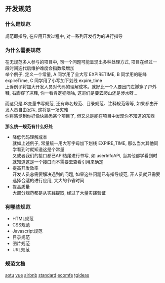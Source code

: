 ## 开发规范

### 什么是规范
规范即指导, 在应用开发过程中, 对一系列开发行为的进行指导  

### 为什么需要规范
在无规范多人参与的项目中, 同一个问题可能呈现出多种处理方式, 项目在经过一段时间迭代后维护难度会指数级增加  
举个例子, 定义一个常量, A 同学用了全大写 EXPIRETIME, B 同学用的驼峰 expireTime, C 同学用了小写加下划线 expire_time     
上诉例子将加大开发人员对代码的理解成本。就好比一个人要出门左脚穿了户外鞋, 右脚穿了凉鞋, 你一看肯定犯嘀咕, 这哥们是要去爬山还是涉水呀...   

而这只是JS变量书写规范, 还有命名规范、目录规范、注释规范等等, 如果都由开发人员自由发挥, 这将是一场灾难  
你将感觉到你好像快熟悉某个项目了, 但又总是能在项目中发现你不知道的东西    

**那么统一规范有什么好处**    
- 降低代码理解成本  
就如上述例子, 常量统一用大写字母加下划线 EXPIRE_TIME, 那么当大其他同学看到时就知道这是个常量  
又或者我们的接口都已API结尾进行书写, 如 userInfoAPI, 当其他都学看到时就知道这是一个接口而不需要去查看引用来确定  
- 提高开发效率  
开发人员总需要解决遇到的问题, 如果这些问题已有指导规范, 开人员就只需要选择合适的进行应用, 大大的节省时间
- 提高质量  
大部分规范都是从实践提取, 经过了大量实践验证  

### 有哪些规范
- HTML规范
- CSS规范
- Javascript规范
- 目录规范
- 图片规范
- URL规范


### 规范文档
[aotu](https://guide.aotu.io/docs/)
[vue](https://cn.vuejs.org/v2/style-guide/index.html)
[airbnb](https://github.com/airbnb/javascript)
[standard](https://github.com/standard/standard)
[ecomfe](https://github.com/ecomfe/spec/blob/master/javascript-style-guide.md)
[tgideas](https://tgideas.qq.com/doc/frontend/spec/common/info.html)